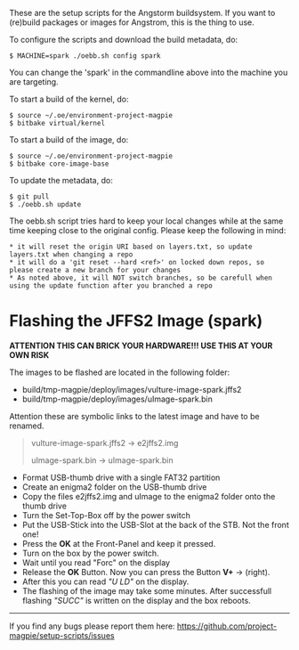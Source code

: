 These are the setup scripts for the Angstorm buildsystem. If you want to (re)build packages or images for Angstrom, this is the thing to use.

To configure the scripts and download the build metadata, do:

	$ MACHINE=spark ./oebb.sh config spark

You can change the 'spark' in the commandline above into the machine you are targeting.

To start a build of the kernel, do:

	$ source ~/.oe/environment-project-magpie
	$ bitbake virtual/kernel

To start a build of the image, do:
        
	$ source ~/.oe/environment-project-magpie
	$ bitbake core-image-base 

To update the metadata, do:

	$ git pull
	$ ./oebb.sh update

The oebb.sh script tries hard to keep your local changes while at the same time keeping close to the original config. Please keep the following in mind:

	* it will reset the origin URI based on layers.txt, so update layers.txt when changing a repo
	* it will do a 'git reset --hard <ref>' on locked down repos, so please create a new branch for your changes
	* As noted above, it will NOT switch branches, so be carefull when using the update function after you branched a repo


Flashing the JFFS2 Image (spark)
================================

**ATTENTION THIS CAN BRICK YOUR HARDWARE!!! USE THIS AT YOUR OWN RISK**

The images to be flashed are located in the following folder:
- build/tmp-magpie/deploy/images/vulture-image-spark.jffs2
- build/tmp-magpie/deploy/images/uImage-spark.bin

Attention these are symbolic links to the latest image and have to be renamed.

> vulture-image-spark.jffs2 -> e2jffs2.img
> 
> uImage-spark.bin -> uImage-spark.bin


- Format USB-thumb drive with a single FAT32 partition
- Create an enigma2 folder on the USB-thumb drive
- Copy the files e2jffs2.img and uImage to the enigma2 folder onto the thumb drive
- Turn the Set-Top-Box off by the power switch
- Put the USB-Stick into the USB-Slot at the back of the STB. Not the front one!
- Press the **OK** at the Front-Panel and keep it pressed.
- Turn on the box by the power switch.
- Wait until you read "Forc" on the display
- Release the **OK** Button. Now you can press the Button **V+** -> (right).
- After this you can read *"U LD"* on the display.
- The flashing of the image may take some minutes. After successfull flashing *"SUCC"* is written on the display and the box reboots.

---------------------------------------
If you find any bugs please report them here: https://github.com/project-magpie/setup-scripts/issues 
